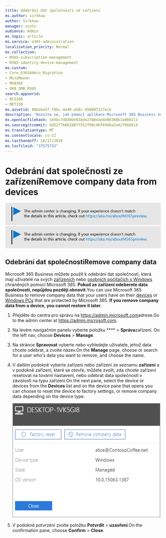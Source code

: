 ```yaml
---
title: Odebrání dat společnosti ze zařízení
ms.author: sirkkuw
author: Sirkkuw
manager: scotv
audience: Admin
ms.topic: article
ms.service: o365-administration
localization_priority: Normal
ms.collection:
- M365-subscription-management
- M365-identity-device-management
ms.custom:
- Core_O365Admin_Migration
- MiniMaven
- MSB365
- OKR_SMB_M365
search.appverid:
- BCS160
- MET150
ms.assetid: 80bdae57-f8bc-4e40-a58c-956007117ecb
description: 'Dozvíte se, jak pomocí aplikace Microsoft 365 Business odebrat data společnosti z uživatelských zařízení nebo počítačů se systémem Windows. '
ms.openlocfilehash: 169bc7d849bb934de2788daebb90308b1a086111
ms.sourcegitcommit: bd52f7b662887f552f90c46f69d6a2a42fb66914
ms.translationtype: MT
ms.contentlocale: cs-CZ
ms.lasthandoff: 10/17/2019
ms.locfileid: "37575732"
---
```

# <a name="remove-company-data-from-devices"></a><span data-ttu-id="dd73b-103">Odebrání dat společnosti ze zařízení</span><span class="sxs-lookup"><span data-stu-id="dd73b-103">Remove company data from devices</span></span>

<span data-ttu-id="dd73b-104">[![Popisek vám dá vědět, že se centrum pro správu mění a další podrobnosti naleznete na aka.ms/aboutM365preview.](media/m365admincenterchanging.png)](https://docs.microsoft.com/office365/admin/microsoft-365-admin-center-preview)</span><span class="sxs-lookup"><span data-stu-id="dd73b-104">[![Label to let you know the admin center is changing and you can find more details at aka.ms/aboutM365preview.](media/m365admincenterchanging.png)](https://docs.microsoft.com/office365/admin/microsoft-365-admin-center-preview)</span></span>

## <a name="remove-company-data"></a><span data-ttu-id="dd73b-105">Odebrání dat společnosti</span><span class="sxs-lookup"><span data-stu-id="dd73b-105">Remove company data</span></span>

<span data-ttu-id="dd73b-p101">Microsoft 365 Business můžete použít k odebrání dat společnosti, která mají uživatelé na svých [zařízeních](app-protection-settings-for-android-and-ios.md) nebo [osobních počítačích s Windows](protection-settings-for-windows-10-devices.md) chráněných pomocí Microsoft 365. **Pokud ze zařízení odeberete data společnosti, nepůjdou později obnovit.**</span><span class="sxs-lookup"><span data-stu-id="dd73b-p101">You can use Microsoft 365 Business to remove company data that your users have on their [devices](app-protection-settings-for-android-and-ios.md) or [Windows PCs](protection-settings-for-windows-10-devices.md) that are protected by Microsoft 365. **If you remove company data from a device, you cannot restore it later**.</span></span> 
  
1. <span data-ttu-id="dd73b-108">Přejděte do centra pro správu na <a href="https://go.microsoft.com/fwlink/p/?linkid=837890" target="_blank">https://admin.microsoft.com</a>adrese.</span><span class="sxs-lookup"><span data-stu-id="dd73b-108">Go to the admin center at <a href="https://go.microsoft.com/fwlink/p/?linkid=837890" target="_blank">https://admin.microsoft.com</a>.</span></span>
    
2. <span data-ttu-id="dd73b-109">Na levém navigačním panelu vyberte položku \*\*\*\* \> **Správa**zařízení.  </span><span class="sxs-lookup"><span data-stu-id="dd73b-109">On the left nav, choose **Devices**  \> **Manage**.</span></span>
  
3. <span data-ttu-id="dd73b-110">Na stránce **Spravovat** vyberte nebo vyhledejte uživatele, jehož data chcete odebrat, a zvolte název.</span><span class="sxs-lookup"><span data-stu-id="dd73b-110">On the **Manage** page, choose or search for a user who's data you want to remove, and choose the name.</span></span> 
    
4. <span data-ttu-id="dd73b-111">V dalším podokně vyberte zařízení nebo zařízení ze seznamu **zařízení** a v podokně zařízení, které se otevře, můžete zvolit, zda chcete zařízení resetovat na tovární nastavení, nebo odebrat data společnosti v závislosti na typu zařízení.</span><span class="sxs-lookup"><span data-stu-id="dd73b-111">On the next pane, select the device or devices from the **Devices** list and on the device pane that opens you can choose to reset the device to factory settings, or remove company data depending on the device type.</span></span> 
    
    ![On the remove comapany data pane, select the device from which you want to remove the data.](media/resetorremove.png)
  
5. <span data-ttu-id="dd73b-113">V podokně potvrzení zvolte položku **Potvrdit** \> **uzavření**.</span><span class="sxs-lookup"><span data-stu-id="dd73b-113">On the confirmation pane, choose **Confirm** \> **Close**.</span></span>
    


